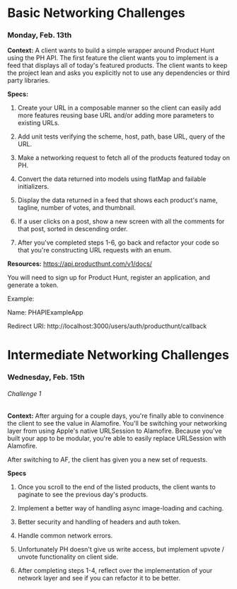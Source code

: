 # Basic Networking Challenges
### Monday, Feb. 13th

**Context:** A client wants to build a simple wrapper around Product Hunt using the PH API. The first feature the client wants you to implement is a feed that displays all of today's featured products. The client wants to keep the project lean and asks you explicitly not to use any dependencies or third party libraries.

**Specs:**

1. Create your URL in a composable manner so the client can easily add more features reusing base URL and/or adding more parameters to existing URLs.

2. Add unit tests verifying the scheme, host, path, base URL, query of the URL.

3. Make a networking request to fetch all of the products featured today on PH.

4. Convert the data returned into models using flatMap and failable initializers.

5. Display the data returned in a feed that shows each product's name, tagline, number of votes, and thumbnail.

6. If a user clicks on a post, show a new screen with all the comments for that post, sorted in descending order.

7. After you've completed steps 1-6, go back and refactor your code so that you're constructing URL requests with an enum.

**Resources:**
https://api.producthunt.com/v1/docs/

You will need to sign up for Product Hunt, register an application, and generate a token.

Example:

Name: PHAPIExampleApp

Redirect URI: http://localhost:3000/users/auth/producthunt/callback

# Intermediate Networking Challenges
### Wednesday, Feb. 15th

###### Challenge 1
**Context:** After arguing for a couple days, you're finally able to convinence the client to see the value in Alamofire. You'll be switching your networking layer from using Apple's native URLSession to Alamofire. Because you've built your app to be modular, you're able to easily replace URLSession with Alamofire.

After switching to AF, the client has given you a new set of requests.

**Specs**

1. Once you scroll to the end of the listed products, the client wants to paginate to see the previous day's products.

2. Implement a better way of handling async image-loading and caching.

3. Better security and handling of headers and auth token.

4. Handle common network errors.

5. Unfortunately PH doesn't give us write access, but implement upvote / unvote functionality on client side.

6. After completing steps 1-4, reflect over the implementation of your network layer and see if you can refactor it to be better.
